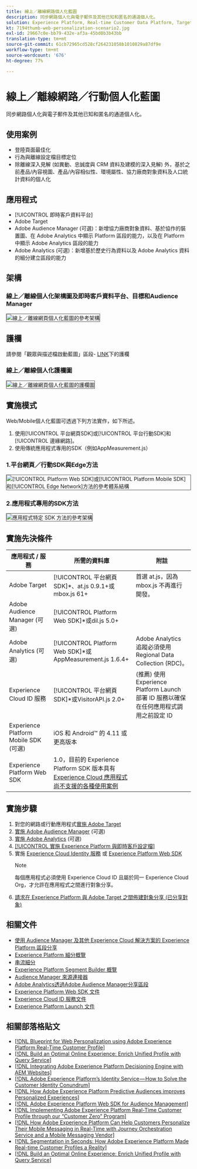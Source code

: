 ```yaml
---
title: 線上／離線網路個人化藍圖
description: 同步網路個人化與電子郵件及其他已知和匿名的通道個人化。
solution: Experience Platform, Real-time Customer Data Platform, Target, Audience Manager, Analytics, Experience Cloud Services, Data Collection
kt: 7194thumb-web-personalization-scenario2.jpg
exl-id: 29667c0e-bb79-432e-af3a-45bd0b3b43bb
translation-type: tm+mt
source-git-commit: 61cb72965cd528cf264231058b1010829a87df9e
workflow-type: tm+mt
source-wordcount: '676'
ht-degree: 77%

---
```


# 線上／離線網路／行動個人化藍圖

同步網路個人化與電子郵件及其他已知和匿名的通道個人化。

## 使用案例

* 登陸頁面最佳化
* 行為與離線設定檔目標定位
* 除離線深入見解 (如異動、忠誠度與 CRM 資料及建模的深入見解) 外，基於之前產品/內容視圖、產品/內容相似性、環境屬性、協力廠商對象資料及人口統計資料的個人化

## 應用程式

* [!UICONTROL 即時客戶資料平台]
* Adobe Target
* Adobe Audience Manager (可選)：新增協力廠商對象資料、基於協作的裝置圖、在 Adobe Analytics 中顯示 Platform 區段的能力，以及在 Platform 中顯示 Adobe Analytics 區段的能力
* Adobe Analytics (可選)：新增基於歷史行為資料以及 Adobe Analytics 資料的細分建立區段的能力

## 架構

### 線上／離線個人化架構圖及即時客戶資料平台、目標和Audience Manager

<img src="assets/online_offline_personalization_with_apps.svg" alt="線上／離線網頁個人化藍圖的參考架構" style="border:1px solid #4a4a4a" />

## 護欄

請參閱「觀眾與描述檔啟動藍圖」區段- [LINK](../audience-activation/overview.md)下的護欄

### 線上／離線個人化護欄圖

<img src="assets/personalization_guardrails.svg" alt="線上／離線網頁個人化藍圖的護欄圖" style="border:1px solid #4a4a4a" />

## 實施模式

Web/Mobile個人化藍圖可透過下列方法實作，如下所述。

1. 使用[!UICONTROL 平台網頁SDK]或[!UICONTROL 平台行動SDK]和[!UICONTROL 邊緣網路]。
1. 使用傳統應用程式專用的SDK（例如AppMeasurement.js）

### 1.平台網頁／行動SDK與Edge方法

<img src="assets/web_sdk_flow.svg" alt="[!UICONTROL Platform Web SDK]或[!UICONTROL Platform Mobile SDK]和[!UICONTROL Edge Network]方法的參考體系結構" style="border:1px solid #4a4a4a" />

### 2.應用程式專用的SDK方法

<img src="assets/app_sdk_flow.png" alt="應用程式特定 SDK 方法的參考架構" style="border:1px solid #4a4a4a" />

## 實施先決條件

| 應用程式 / 服務 | 所需的資料庫 | 附註 |
|---|---|---|
| Adobe Target | [!UICONTROL 平台網頁SDK]*、at.js 0.9.1+或mbox.js 61+ | 首選 at.js，因為 mbox.js 不再進行開發。 |
| Adobe Audience Manager (可選) | [!UICONTROL Platform Web SDK]*或dil.js 5.0+ |  |
| Adobe Analytics (可選) | [!UICONTROL Platform Web SDK]*或AppMeasurement.js 1.6.4+ | Adobe Analytics 追蹤必須使用 Regional Data Collection (RDC)。 |
| Experience Cloud ID 服務 | [!UICONTROL 平台網頁SDK]*或VisitorAPI.js 2.0+ | (推薦) 使用 Experience Platform Launch 部署 ID 服務以確保在任何應用程式調用之前設定 ID |
| Experience Platform Mobile SDK (可選) | iOS 和 Android™ 的 4.11 或更高版本 |  |
| Experience Platform Web SDK | 1.0，目前的 Experience Platform SDK 版本具有[ Experience Cloud 應用程式尚不支援的各種使用案例](https://github.com/adobe/alloy/projects/5) |  |


## 實施步驟

1. 對您的網路或行動應用程式[實施 Adobe Target](https://experienceleague.adobe.com/docs/target/using/implement-target/implementing-target.html?lang=zh-Hant)
1. [實施 Adobe Audience Manager](https://experienceleague.adobe.com/docs/audience-manager/user-guide/implementation-integration-guides/implement-audience-manager.html?lang=zh-Hant) (可選)
1. [實施 Adobe Analytics](https://experienceleague.adobe.com/docs/analytics/implementation/home.html?lang=zh-Hant) (可選)
1. [[!UICONTROL 實施 Experience Platform 與即時客戶設定檔]](https://experienceleague.adobe.com/docs/platform-learn/getting-started-for-data-architects-and-data-engineers/overview.html?lang=zh-Hant)
1. 實施 [Experience Cloud Identity 服務](https://experienceleague.adobe.com/docs/id-service/using/implementation/implementation-guides.html?lang=zh-Hant) 或 [Experience Platform Web SDK](https://experienceleague.adobe.com/docs/experience-platform/edge/home.html?lang=zh-Hant)
   >[!NOTE]
   >
   >每個應用程式必須使用 Experience Cloud ID 且屬於同一 Experience Cloud Org，才允許在應用程式之間進行對象分享。
1. [請求在 Experience Platform 與 Adobe Target 之間佈建對象分享 (已分享對象)](https://www.adobe.com/go/audiences)

## 相關文件

* [使用 Audience Manager 及其他 Experience Cloud 解決方案的 Experience Platform 區段分享](https://experienceleague.adobe.com/docs/audience-manager/user-guide/implementation-integration-guides/integration-experience-platform/aam-aep-audience-sharing.html?lang=zh-Hant)
* [Experience Platform 細分概覽](https://experienceleague.adobe.com/docs/experience-platform/segmentation/home.html?lang=zh-Hant)
* [串流細分](https://experienceleague.adobe.com/docs/experience-platform/segmentation/api/streaming-segmentation.html?lang=zh-Hant)
* [Experience Platform Segment Builder 概覽](https://experienceleague.adobe.com/docs/experience-platform/segmentation/ui/overview.html?lang=zh-Hant)
* [Audience Manager 來源連接器](https://experienceleague.adobe.com/docs/experience-platform/sources/connectors/adobe-applications/audience-manager.html?lang=zh-Hant)
* [Adobe Analytics透過Adobe Audience Manager分享區段](https://experienceleague.adobe.com/docs/analytics/components/segmentation/segmentation-workflow/seg-publish.html?lang=zh-Hant)
* [Experience Platform Web SDK 文件](https://experienceleague.adobe.com/docs/experience-platform/edge/home.html)
* [Experience Cloud ID 服務文件](https://experienceleague.adobe.com/docs/id-service/using/home.html?lang=zh-Hant)
* [Experience Platform Launch 文件](https://experienceleague.adobe.com/docs/launch/using/home.html?lang=zh-Hant)

## 相關部落格貼文

* [[!DNL Blueprint for Web Personalization using Adobe Experience Platform Real-Time Customer Profile]](https://medium.com/adobetech/blueprint-for-web-personalization-using-adobe-experience-platform-real-time-customer-profile-fef2ce7a4b2f)
* [[!DNL Build an Optimal Online Experience: Enrich Unified Profile with Query Service]](https://medium.com/adobetech/build-an-optimal-online-experience-enrich-unified-profile-with-query-service-8027c196ab33)
* [[!DNL Integrating Adobe Experience Platform Decisioning Engine with AEM Websites]](https://jaeness.medium.com/integrating-adobe-experience-platform-decisioning-engine-with-aem-websites-9c222acd12e2)
* [[!DNL Adobe Experience Platform’s Identity Service — How to Solve the Customer Identity Conundrum]](https://medium.com/adobetech/adobe-experience-platforms-identity-service-how-to-solve-the-customer-identity-conundrum-f95e22d16ea9)
* [[!DNL How Adobe Experience Platform Predictive Audiences improves Personalized Experiences]](https://medium.com/adobetech/how-adobe-experience-platform-predictive-audiences-improves-personalized-experiences-1f75a60cb7a3)
* [[!DNL Adobe Experience Platform Web SDK for Audience Management]](https://medium.com/adobetech/adobe-experience-platform-web-sdk-for-audience-management-751fa6d063bc)
* [[!DNL Implementing Adobe Experience Platform Real-Time Customer Profile through our “Customer Zero” Program]](https://medium.com/adobetech/implementing-adobe-experience-platform-real-time-customer-profile-through-our-customer-zero-32e7cd952896)
* [[!DNL How Adobe Experience Platform Can Help Customers Personalize Their Mobile Messaging in Real-Time with Journey Orchestration Service and a Mobile Messaging Vendor]](https://medium.com/adobetech/how-adobe-experience-platform-helped-a-client-personalize-their-mobile-messaging-in-real-time-with-7d634aefa098)
* [[!DNL Segmentation in Seconds: How Adobe Experience Platform Made Real-time Customer Profiles a Reality]](https://medium.com/adobetech/segmentation-in-seconds-how-adobe-experience-platform-made-real-time-customer-profiles-a-reality-a7a8552b0847)
* [[!DNL Build an Optimal Online Experience: Enrich Unified Profile with Query Service]](https://medium.com/adobetech/build-an-optimal-online-experience-enrich-unified-profile-with-query-service-8027c196ab33)
